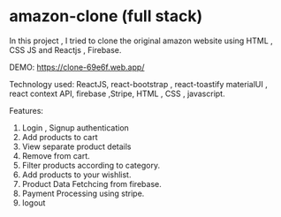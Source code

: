 # amazon-clone (full stack)

In this project , I tried to clone the original amazon website using HTML , CSS JS and Reactjs , Firebase. 

DEMO: https://clone-69e6f.web.app/

Technology used: ReactJS, react-bootstrap , react-toastify materialUI , react context API, firebase ,Stripe, HTML , CSS , javascript.
 
Features:
1. Login , Signup authentication
2. Add products to cart
3. View separate product details
4. Remove from cart.
5. Filter products according to category.
6. Add products to your wishlist.
7. Product Data Fetchcing from firebase.
8. Payment Processing using stripe.
9. logout
 
